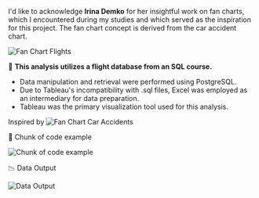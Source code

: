 I'd like to acknowledge **Irina Demko** for her insightful work on fan charts, which I encountered during my studies and which served as the inspiration for this project. The fan chart concept is derived from the car accident chart.

![Fan Chart Flights](https://github.com/user-attachments/assets/e304ba77-2c42-418d-80d3-d60e201a2825)

🎯 **This analysis utilizes a flight database from an SQL course.** 
- Data manipulation and retrieval were performed using PostgreSQL. 
- Due to Tableau's incompatibility with .sql files, Excel was employed as an intermediary for data preparation.
- Tableau was the primary visualization tool used for this analysis.

Inspired by
![Fan Chart Car Accidents](https://github.com/user-attachments/assets/2bb94275-0ac9-4c1f-973d-f79d90801642)


📃 Chunk of code example

![Chunk of code example](https://github.com/user-attachments/assets/b4c4c7c8-f28e-4d85-8a6c-ade92cdfe749)


📉 Data Output

![Data Output](https://github.com/user-attachments/assets/def09d3b-8688-439c-aeda-d2681e2164c8)

